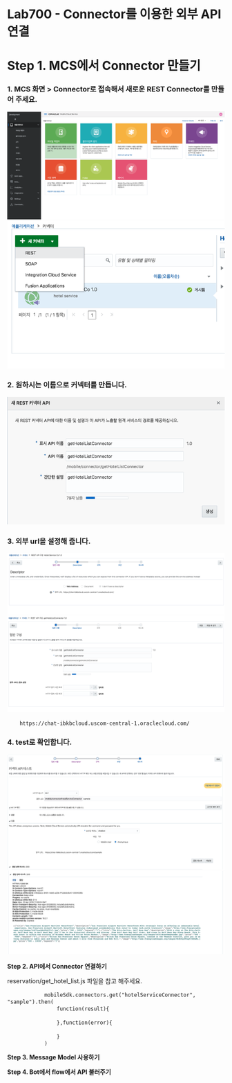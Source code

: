 Lab700 - Connector를 이용한 외부 API 연결 
=======


**Step 1. MCS에서 Connector 만들기**
=======
### 1. MCS 화면 > Connector로 접속해서 새로운 REST Connector를 만들어 주세요.

![Screen Shot 2018-04-24 at 1.55.17 A](media/15245025401386/Screen%20Shot%202018-04-24%20at%201.55.17%20AM.png)
![Screen Shot 2018-04-24 at 1.55.31 A](media/15245025401386/Screen%20Shot%202018-04-24%20at%201.55.31%20AM.png)

### 2. 원하시는 이름으로 커넥터를 만듭니다.
![Screen Shot 2018-04-24 at 1.57.27 A](media/15245025401386/Screen%20Shot%202018-04-24%20at%201.57.27%20AM.png)


### 3. 외부 url을 설정해 줍니다.

![Screen Shot 2018-04-24 at 1.58.44 A](media/15245025401386/Screen%20Shot%202018-04-24%20at%201.58.44%20AM.png)![Screen Shot 2018-04-24 at 1.58.24 A](media/15245025401386/Screen%20Shot%202018-04-24%20at%201.58.24%20AM.png)

        https://chat-ibkbcloud.uscom-central-1.oraclecloud.com/
        
        
### 4. test로 확인합니다. 

![Screen Shot 2018-04-24 at 2.00.31 A](media/15245025401386/Screen%20Shot%202018-04-24%20at%202.00.31%20AM.png)
![Screen Shot 2018-04-24 at 2.00.37 A](media/15245025401386/Screen%20Shot%202018-04-24%20at%202.00.37%20AM.png)

**Step 2. API에서 Connector 연결하기**

reservation/get_hotel_list.js 파일을 참고 해주세요.

                mobileSdk.connectors.get("hotelServiceConnector", "sample").then(
                    function(result){
                    
                    },function(error){
                    
                    }
                )
                    
    
**Step 3. Message Model 사용하기**

**Step 4. Bot에서 flow에서 API 불러주기**



